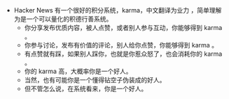 - Hacker News 有一个很好的积分系统，karma，中文翻译为业力 ，简单理解为是一个可以量化的积德行善系统。
	- 你分享发布优质内容，被人点赞，或者别人参与互动，你能够得到 karma 。
	- 你参与讨论，发布有价值的评论，别人给你点赞，你能够得到 karma 。
	- 有点赞就有踩，如果别人踩你，也就是你惹众怒了，也会消耗你的 karma 。
	- 你的 karma 高，大概率你是一个好人。
	- 当然，也有可能你是一个懂得钻空子伪装成的好人。
	- 但不管怎么说，在系统看来，你是一个好人。